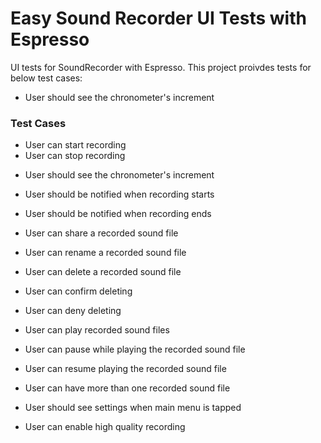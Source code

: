 Easy Sound Recorder UI Tests with Espresso
=============

<p>UI tests for SoundRecorder with Espresso. This project proivdes tests for below test cases:</p>

- User should see the chronometer's increment

### Test Cases

- User can start recording
- User can stop recording
* User should see the chronometer's increment
- User should be notified when recording starts
- User should be notified when recording ends

- User can share a recorded sound file
- User can rename a recorded sound file
- User can delete a recorded sound file
- User can confirm deleting
- User can deny deleting
- User can play recorded sound files
- User can pause while playing the recorded sound file
- User can resume playing the recorded sound file
- User can have more than one recorded sound file  

- User should see settings when main menu is tapped
- User can enable high quality recording


